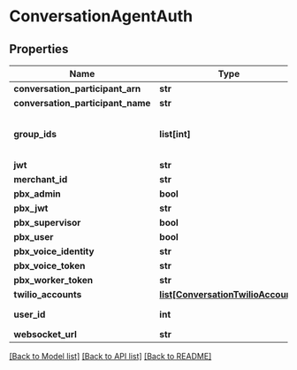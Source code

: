 # ConversationAgentAuth

## Properties
Name | Type | Description | Notes
------------ | ------------- | ------------- | -------------
**conversation_participant_arn** | **str** |  | [optional] 
**conversation_participant_name** | **str** |  | [optional] 
**group_ids** | **list[int]** | UltraCart Groups this user belongs to | [optional] 
**jwt** | **str** |  | [optional] 
**merchant_id** | **str** |  | [optional] 
**pbx_admin** | **bool** |  | [optional] 
**pbx_jwt** | **str** |  | [optional] 
**pbx_supervisor** | **bool** |  | [optional] 
**pbx_user** | **bool** |  | [optional] 
**pbx_voice_identity** | **str** |  | [optional] 
**pbx_voice_token** | **str** |  | [optional] 
**pbx_worker_token** | **str** |  | [optional] 
**twilio_accounts** | [**list[ConversationTwilioAccount]**](ConversationTwilioAccount.md) |  | [optional] 
**user_id** | **int** | UltraCart User ID | [optional] 
**websocket_url** | **str** |  | [optional] 

[[Back to Model list]](../README.md#documentation-for-models) [[Back to API list]](../README.md#documentation-for-api-endpoints) [[Back to README]](../README.md)


